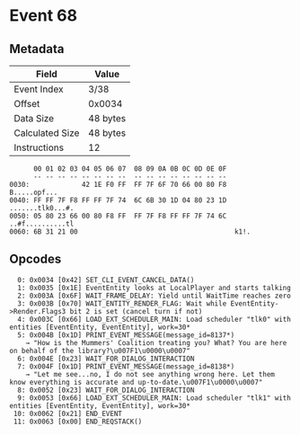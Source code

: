 # Event 68

## Metadata

| Field           | Value    |
|-----------------|----------|
| Event Index     | 3/38     |
| Offset          | 0x0034   |
| Data Size       | 48 bytes |
| Calculated Size | 48 bytes |
| Instructions    | 12       |

```
      00 01 02 03 04 05 06 07  08 09 0A 0B 0C 0D 0E 0F
      -- -- -- -- -- -- -- --  -- -- -- -- -- -- -- --
0030:             42 1E F0 FF  FF 7F 6F 70 66 00 80 F8      B.....opf...
0040: FF FF 7F F8 FF FF 7F 74  6C 6B 30 1D 04 80 23 1D  .......tlk0...#.
0050: 05 80 23 66 00 80 F8 FF  FF 7F F8 FF FF 7F 74 6C  ..#f..........tl
0060: 6B 31 21 00                                       k1!.            
```

## Opcodes

```
  0: 0x0034 [0x42] SET_CLI_EVENT_CANCEL_DATA()
  1: 0x0035 [0x1E] EventEntity looks at LocalPlayer and starts talking
  2: 0x003A [0x6F] WAIT_FRAME_DELAY: Yield until WaitTime reaches zero
  3: 0x003B [0x70] WAIT_ENTITY_RENDER_FLAG: Wait while EventEntity->Render.Flags3 bit 2 is set (cancel turn if not)
  4: 0x003C [0x66] LOAD_EXT_SCHEDULER_MAIN: Load scheduler "tlk0" with entities [EventEntity, EventEntity], work=30*
  5: 0x004B [0x1D] PRINT_EVENT_MESSAGE(message_id=8137*)
    → "How is the Mummers' Coalition treating you? What? You are here on behalf of the library?\u007F1\u0000\u0007"
  6: 0x004E [0x23] WAIT_FOR_DIALOG_INTERACTION
  7: 0x004F [0x1D] PRINT_EVENT_MESSAGE(message_id=8138*)
    → "Let me see...no, I do not see anything wrong here. Let them know everything is accurate and up-to-date.\u007F1\u0000\u0007"
  8: 0x0052 [0x23] WAIT_FOR_DIALOG_INTERACTION
  9: 0x0053 [0x66] LOAD_EXT_SCHEDULER_MAIN: Load scheduler "tlk1" with entities [EventEntity, EventEntity], work=30*
 10: 0x0062 [0x21] END_EVENT
 11: 0x0063 [0x00] END_REQSTACK()
```
